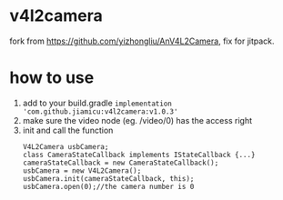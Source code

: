 # v4l2camera
fork from https://github.com/yizhongliu/AnV4L2Camera, fix for jitpack.

# how to use 
1. add to your build.gradle
  `implementation 'com.github.jiamicu:v4l2camera:v1.0.3'`
2. make sure the video node (eg. /video/0) has the access right
3. init and call the function
   ```
   V4L2Camera usbCamera;
   class CameraStateCallback implements IStateCallback {...}
   cameraStateCallback = new CameraStateCallback();
   usbCamera = new V4L2Camera();
   usbCamera.init(cameraStateCallback, this);
   usbCamera.open(0);//the camera number is 0
   ```
